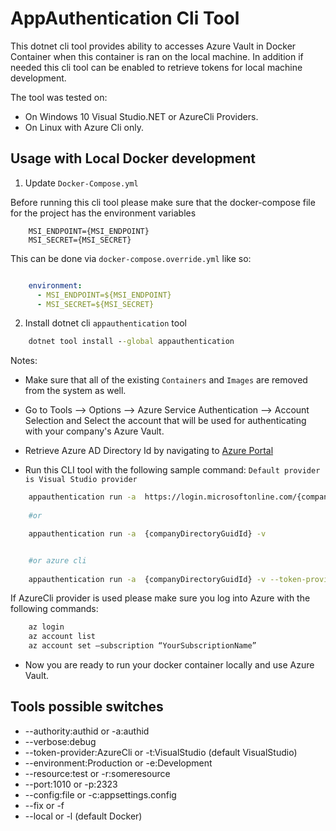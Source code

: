 ﻿# AppAuthentication Cli Tool
This dotnet cli tool provides ability to accesses Azure Vault in Docker Container when this container is ran on the local machine.
In addition if needed this cli tool can be enabled to retrieve tokens for local machine development.

The tool was tested on:
- On Windows 10 Visual Studio.NET or AzureCli Providers.
- On Linux with Azure Cli only.

## Usage with Local Docker development

1. Update `Docker-Compose.yml`

Before running this cli tool please make sure that the docker-compose file for the project has the environment variables

```
    MSI_ENDPOINT={MSI_ENDPOINT}
    MSI_SECRET={MSI_SECRET}
```

This can be done via `docker-compose.override.yml` like so:

```yml

    environment:
      - MSI_ENDPOINT=${MSI_ENDPOINT}
      - MSI_SECRET=${MSI_SECRET}
```

2. Install dotnet cli `appauthentication` tool

```cmd
    dotnet tool install --global appauthentication
```

Notes:

- Make sure that all of the existing `Containers` and `Images` are removed from the system as well.

- Go to Tools --> Options --> Azure Service Authentication --> Account Selection and Select the account that will be used for authenticating with your company's Azure Vault.

- Retrieve Azure AD Directory Id by navigating to [Azure Portal](https://portal.azure.com/#blade/Microsoft_AAD_IAM/ActiveDirectoryMenuBlade/Properties)

- Run this CLI tool with the following sample command:
`Default provider is Visual Studio provider`
```bash
    appauthentication run -a  https://login.microsoftonline.com/{companyDirectoryGuidId} -v
    
    #or

    appauthentication run -a  {companyDirectoryGuidId} -v


    #or azure cli
    
    appauthentication run -a  {companyDirectoryGuidId} -v --token-provider AzureCli

```

If AzureCli provider is used please make sure you log into Azure with the following commands:

```bash
    az login
    az account list
    az account set –subscription “YourSubscriptionName”
```

- Now you are ready to run your docker container locally and use Azure Vault.

## Tools possible switches

- --authority:authid or -a:authid
- --verbose:debug 
- --token-provider:AzureCli or -t:VisualStudio (default VisualStudio)
- --environment:Production  or -e:Development
- --resource:test or -r:someresource
- --port:1010 or -p:2323
- --config:file or -c:appsettings.config
- --fix or -f
- --local or -l (default Docker)

